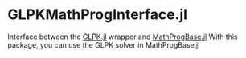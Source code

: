 GLPKMathProgInterface.jl
========================

Interface between the [GLPK.jl] wrapper and [MathProgBase.jl]
With this package, you can use the GLPK solver in MathProgBase.jl

[GLPK.jl]: https://github.com/carlobaldassi/GLPK.jl
[MathProgBase.jl]: https://github.com/mlubin/MathProgBase.jl]
